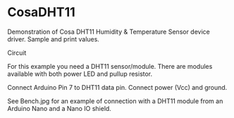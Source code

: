 CosaDHT11
====

Demonstration of Cosa DHT11 Humidity & Temperature Sensor device driver. Sample and print values.

Circuit

For this example you need a DHT11 sensor/module. There are modules available with both power LED and pullup resistor. 

Connect Arduino Pin 7 to DHT11 data pin. Connect power (Vcc) and ground.

See Bench.jpg for an example of connection with a DHT11 module from an Arduino Nano and a Nano IO shield.


